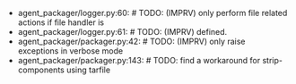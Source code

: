 - agent_packager/logger.py:60:    #  TODO: (IMPRV) only perform file related actions if file handler is
- agent_packager/logger.py:61:    #  TODO: (IMPRV) defined.
- agent_packager/packager.py:42:    #  TODO: (IMPRV) only raise exceptions in verbose mode
- agent_packager/packager.py:143:    #  TODO: find a workaround for strip-components using tarfile
